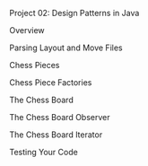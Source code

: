 Project 02: Design Patterns in Java

Overview

Parsing Layout and Move Files

Chess Pieces

Chess Piece Factories

The Chess Board

The Chess Board Observer

The Chess Board Iterator

Testing Your Code



